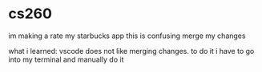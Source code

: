 # cs260
im making a rate my starbucks app
this is confusing
merge my changes

what i learned: vscode does not like merging changes. to do it i have to go into my terminal and manually do it 